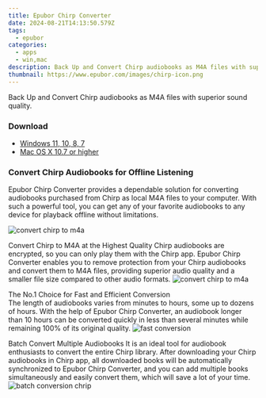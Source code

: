 ```yaml
---
title: Epubor Chirp Converter
date: 2024-08-21T14:13:50.579Z
tags: 
  - epubor
categories: 
  - apps
  - win,mac
description: Back Up and Convert Chirp audiobooks as M4A files with superior sound quality.
thumbnail: https://www.epubor.com/images/chirp-icon.png
---
```


Back Up and Convert Chirp audiobooks as M4A files with superior sound quality.


### Download

- [Windows 11, 10, 8, 7](https://secure.2checkout.com/order/checkout.php?QTY=1&AFFILIATE=108875&CART=1&CARD=2&DESIGN_TYPE=2&CURRENCY=USD&ORDERSTYLE=nLWooJa5iLg=&PAY_TYPE=PAYPAL&PRODS=45939627&OPTIONS45939627=LicenseALife)
- [Mac OS X 10.7 or higher](https://secure.2checkout.com/order/checkout.php?QTY=1&AFFILIATE=108875&CART=1&CARD=2&DESIGN_TYPE=2&CURRENCY=USD&ORDERSTYLE=nLWooJa5iLg=&PAY_TYPE=PAYPAL&PRODS=45939677&OPTIONS45939677=LicenseALife)

### Convert Chirp Audiobooks for Offline Listening

Epubor Chirp Converter provides a dependable solution for converting audiobooks purchased from Chirp as local M4A files to your computer. With such a powerful tool, you can get any of your favorite audiobooks to any device for playback offline without limitations.

![convert chirp to m4a](https://www.epubor.com/images/uppic/chirp-conversion-audiobooks.png)

Convert Chirp to M4A at the Highest Quality Chirp audiobooks are encrypted, so you can only play them with the Chirp app. Epubor Chirp Converter enables you to remove protection from your Chirp audiobooks and convert them to M4A files, providing superior audio quality and a smaller file size compared to other audio formats. ![convert chirp to m4a](https://www.epubor.com/images/uppic/convert-chirp-to-m4a.png)

The No.1 Choice for Fast and Efficient Conversion  
The length of audiobooks varies from minutes to hours, some up to dozens of hours. With the help of Epubor Chirp Converter, an audiobook longer than 10 hours can be converted quickly in less than several minutes while remaining 100% of its original quality. ![fast conversion](https://www.epubor.com/images/uppic/fast-conversion-speed-kobo.png)

Batch Convert Multiple Audiobooks It is an ideal tool for audiobook enthusiasts to convert the entire Chirp library. After downloading your Chirp audiobooks in Chirp app, all downloaded books will be automatically synchronized to Epubor Chirp Converter, and you can add multiple books simultaneously and easily convert them, which will save a lot of your time. ![batch conversion chrip](https://www.epubor.com/images/uppic/batch-convert-chirp.png)